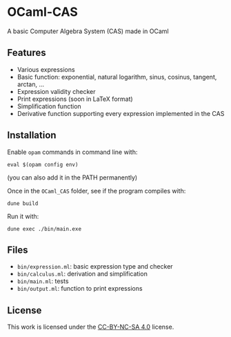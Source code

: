 # OCaml-CAS
A basic Computer Algebra System (CAS) made in OCaml

## Features
- Various expressions
- Basic function: exponential, natural logarithm, sinus, cosinus, tangent, arctan, ...
- Expression validity checker
- Print expressions (soon in LaTeX format)
- Simplification function
- Derivative function supporting every expression implemented in the CAS

## Installation
Enable `opam` commands in command line with:
```
eval $(opam config env) 
```
(you can also add it in the PATH permanently)

Once in the `OCaml_CAS` folder, see if the program compiles with:
```
dune build
```

Run it with:
```
dune exec ./bin/main.exe
```

## Files
- `bin/expression.ml`: basic expression type and checker
- `bin/calculus.ml`: derivation and simplification
- `bin/main.ml`: tests
- `bin/output.ml`: function to print expressions

## License
This work is licensed under the [CC-BY-NC-SA 4.0](https://creativecommons.org/licenses/by-nc-sa/4.0/) license.